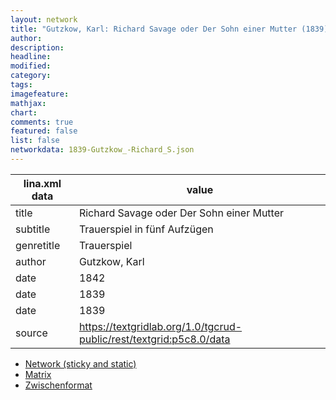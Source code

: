 ```yaml
---
layout: network
title: "Gutzkow, Karl: Richard Savage oder Der Sohn einer Mutter (1839)"
author:
description:
headline:
modified:
category:
tags:
imagefeature: 
mathjax: 
chart: 
comments: true
featured: false
list: false
networkdata: 1839-Gutzkow_-Richard_S.json
---
```

lina.xml data  | value
------------- | -------------
title|Richard Savage oder Der Sohn einer Mutter
subtitle|Trauerspiel in fünf Aufzügen
genretitle|Trauerspiel
author|Gutzkow, Karl
date|1842
date|1839
date|1839
source|https://textgridlab.org/1.0/tgcrud-public/rest/textgrid:p5c8.0/data


* [Network (sticky and static)](/network6)
* [Matrix](/matrix6)
* [Zwischenformat](/lina6 )
